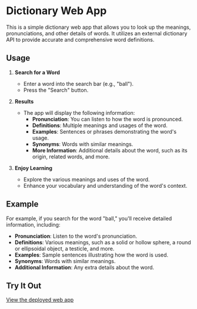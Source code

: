 # Dictionary Web App

This is a simple dictionary web app that allows you to look up the meanings, pronunciations, and other details of words. It utilizes an external dictionary API to provide accurate and comprehensive word definitions.

## Usage

1. **Search for a Word**

   - Enter a word into the search bar (e.g., "ball").
   - Press the "Search" button.

2. **Results**

   - The app will display the following information:
     - **Pronunciation**: You can listen to how the word is pronounced.
     - **Definitions**: Multiple meanings and usages of the word.
     - **Examples**: Sentences or phrases demonstrating the word's usage.
     - **Synonyms**: Words with similar meanings.
     - **More Information**: Additional details about the word, such as its origin, related words, and more.

3. **Enjoy Learning**

   - Explore the various meanings and uses of the word.
   - Enhance your vocabulary and understanding of the word's context.

## Example

For example, if you search for the word "ball," you'll receive detailed information, including:

- **Pronunciation**: Listen to the word's pronunciation.
- **Definitions**: Various meanings, such as a solid or hollow sphere, a round or ellipsoidal object, a testicle, and more.
- **Examples**: Sample sentences illustrating how the word is used.
- **Synonyms**: Words with similar meanings.
- **Additional Information**: Any extra details about the word.

## Try It Out

[View the deployed web app](https://your-app-url-here.com/)
